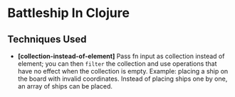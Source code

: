 Battleship In Clojure
=====================

Techniques Used
---------------

* **[collection-instead-of-element]** Pass fn input as collection instead of
  element; you can then `filter` the collection and use operations that have no
  effect when the collection is empty. Example: placing a ship on the board with
  invalid coordinates. Instead of placing ships one by one, an array of ships
  can be placed.
